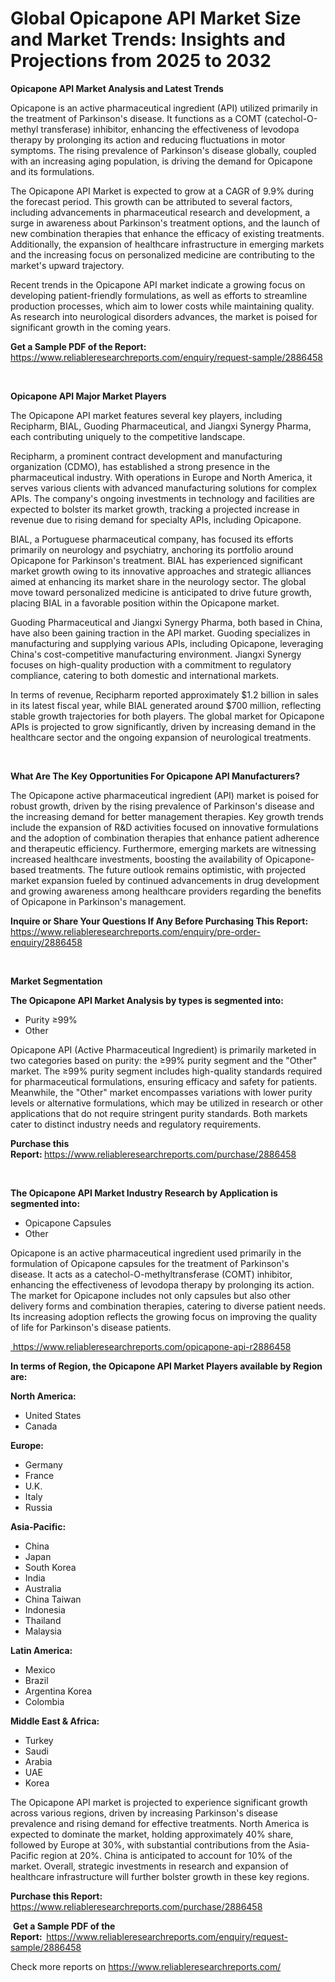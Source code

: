 <p><h1>Global Opicapone API Market Size and Market Trends: Insights and Projections from 2025 to 2032</h1></p><p><strong>Opicapone API Market Analysis and Latest Trends</strong></p>
<p><p>Opicapone is an active pharmaceutical ingredient (API) utilized primarily in the treatment of Parkinson's disease. It functions as a COMT (catechol-O-methyl transferase) inhibitor, enhancing the effectiveness of levodopa therapy by prolonging its action and reducing fluctuations in motor symptoms. The rising prevalence of Parkinson's disease globally, coupled with an increasing aging population, is driving the demand for Opicapone and its formulations.</p><p>The Opicapone API Market is expected to grow at a CAGR of 9.9% during the forecast period. This growth can be attributed to several factors, including advancements in pharmaceutical research and development, a surge in awareness about Parkinson's treatment options, and the launch of new combination therapies that enhance the efficacy of existing treatments. Additionally, the expansion of healthcare infrastructure in emerging markets and the increasing focus on personalized medicine are contributing to the market's upward trajectory. </p><p>Recent trends in the Opicapone API market indicate a growing focus on developing patient-friendly formulations, as well as efforts to streamline production processes, which aim to lower costs while maintaining quality. As research into neurological disorders advances, the market is poised for significant growth in the coming years.</p></p>
<p><strong>Get a Sample PDF of the Report:&nbsp;</strong> <a href="https://www.reliableresearchreports.com/enquiry/request-sample/2886458?utm_campaign=3079&utm_medium=2&utm_source=Github&utm_content=ia&utm_term=13032025&utm_id=opicapone-api">https://www.reliableresearchreports.com/enquiry/request-sample/2886458</a></p>
<p>&nbsp;</p>
<p><strong>Opicapone API Major Market Players</strong></p>
<p><p>The Opicapone API market features several key players, including Recipharm, BIAL, Guoding Pharmaceutical, and Jiangxi Synergy Pharma, each contributing uniquely to the competitive landscape.</p><p>Recipharm, a prominent contract development and manufacturing organization (CDMO), has established a strong presence in the pharmaceutical industry. With operations in Europe and North America, it serves various clients with advanced manufacturing solutions for complex APIs. The company's ongoing investments in technology and facilities are expected to bolster its market growth, tracking a projected increase in revenue due to rising demand for specialty APIs, including Opicapone.</p><p>BIAL, a Portuguese pharmaceutical company, has focused its efforts primarily on neurology and psychiatry, anchoring its portfolio around Opicapone for Parkinson's treatment. BIAL has experienced significant market growth owing to its innovative approaches and strategic alliances aimed at enhancing its market share in the neurology sector. The global move toward personalized medicine is anticipated to drive future growth, placing BIAL in a favorable position within the Opicapone market.</p><p>Guoding Pharmaceutical and Jiangxi Synergy Pharma, both based in China, have also been gaining traction in the API market. Guoding specializes in manufacturing and supplying various APIs, including Opicapone, leveraging China's cost-competitive manufacturing environment. Jiangxi Synergy focuses on high-quality production with a commitment to regulatory compliance, catering to both domestic and international markets.</p><p>In terms of revenue, Recipharm reported approximately $1.2 billion in sales in its latest fiscal year, while BIAL generated around $700 million, reflecting stable growth trajectories for both players. The global market for Opicapone APIs is projected to grow significantly, driven by increasing demand in the healthcare sector and the ongoing expansion of neurological treatments.</p></p>
<p>&nbsp;</p>
<p><strong>What Are The Key Opportunities For Opicapone API Manufacturers?</strong></p>
<p><p>The Opicapone active pharmaceutical ingredient (API) market is poised for robust growth, driven by the rising prevalence of Parkinson's disease and the increasing demand for better management therapies. Key growth trends include the expansion of R&D activities focused on innovative formulations and the adoption of combination therapies that enhance patient adherence and therapeutic efficiency. Furthermore, emerging markets are witnessing increased healthcare investments, boosting the availability of Opicapone-based treatments. The future outlook remains optimistic, with projected market expansion fueled by continued advancements in drug development and growing awareness among healthcare providers regarding the benefits of Opicapone in Parkinson's management.</p></p>
<p><strong>Inquire or Share Your Questions If Any Before Purchasing This Report:</strong> <a href="https://www.reliableresearchreports.com/enquiry/pre-order-enquiry/2886458?utm_campaign=3079&utm_medium=2&utm_source=Github&utm_content=ia&utm_term=13032025&utm_id=opicapone-api">https://www.reliableresearchreports.com/enquiry/pre-order-enquiry/2886458</a></p>
<p>&nbsp;</p>
<p><strong>Market Segmentation</strong></p>
<p><strong>The Opicapone API Market Analysis by types is segmented into:</strong></p>
<p><ul><li>Purity ≥99%</li><li>Other</li></ul></p>
<p><p>Opicapone API (Active Pharmaceutical Ingredient) is primarily marketed in two categories based on purity: the ≥99% purity segment and the "Other" market. The ≥99% purity segment includes high-quality standards required for pharmaceutical formulations, ensuring efficacy and safety for patients. Meanwhile, the "Other" market encompasses variations with lower purity levels or alternative formulations, which may be utilized in research or other applications that do not require stringent purity standards. Both markets cater to distinct industry needs and regulatory requirements.</p></p>
<p><strong>Purchase this Report:&nbsp;</strong><a href="https://www.reliableresearchreports.com/purchase/2886458?utm_campaign=3079&utm_medium=2&utm_source=Github&utm_content=ia&utm_term=13032025&utm_id=opicapone-api">https://www.reliableresearchreports.com/purchase/2886458</a></p>
<p>&nbsp;</p>
<p><strong>The Opicapone API Market Industry Research by Application is segmented into:</strong></p>
<p><ul><li>Opicapone Capsules</li><li>Other</li></ul></p>
<p><p>Opicapone is an active pharmaceutical ingredient used primarily in the formulation of Opicapone capsules for the treatment of Parkinson's disease. It acts as a catechol-O-methyltransferase (COMT) inhibitor, enhancing the effectiveness of levodopa therapy by prolonging its action. The market for Opicapone includes not only capsules but also other delivery forms and combination therapies, catering to diverse patient needs. Its increasing adoption reflects the growing focus on improving the quality of life for Parkinson's disease patients.</p></p>
<p><a href="https://www.reliableresearchreports.com/opicapone-api-r2886458?utm_campaign=3079&utm_medium=2&utm_source=Github&utm_content=ia&utm_term=13032025&utm_id=opicapone-api">&nbsp;https://www.reliableresearchreports.com/opicapone-api-r2886458</a></p>
<p><strong>In terms of Region, the Opicapone API Market Players available by Region are:</strong></p>
<p>
    <p> <strong> North America: </strong>
        <ul>
            <li>United States</li>
            <li>Canada</li>
        </ul>
        </p> 
    <p> <strong> Europe: </strong>
        <ul>
            <li>Germany</li>
            <li>France</li>
            <li>U.K.</li>
            <li>Italy</li>
            <li>Russia</li>
        </ul>
        </p> 
    <p> <strong> Asia-Pacific: </strong>
        <ul>
            <li>China</li>
            <li>Japan</li>
            <li>South Korea</li>
            <li>India</li>
            <li>Australia</li>
            <li>China Taiwan</li>
            <li>Indonesia</li>
            <li>Thailand</li>
            <li>Malaysia</li>
        </ul>
        </p> 
    <p> <strong> Latin America: </strong>
        <ul>
            <li>Mexico</li>
            <li>Brazil</li>
            <li>Argentina Korea</li>
            <li>Colombia</li>
        </ul>
        </p> 
    <p> <strong> Middle East & Africa: </strong>
        <ul>
            <li>Turkey</li>
            <li>Saudi</li>
            <li>Arabia</li>
            <li>UAE</li>
            <li>Korea</li>
        </ul>
    </p>
    </p>
<p><p>The Opicapone API market is projected to experience significant growth across various regions, driven by increasing Parkinson's disease prevalence and rising demand for effective treatments. North America is expected to dominate the market, holding approximately 40% share, followed by Europe at 30%, with substantial contributions from the Asia-Pacific region at 20%. China is anticipated to account for 10% of the market. Overall, strategic investments in research and expansion of healthcare infrastructure will further bolster growth in these key regions.</p></p>
<p><strong>Purchase this Report: </strong><a href="https://www.reliableresearchreports.com/purchase/2886458?utm_campaign=3079&utm_medium=2&utm_source=Github&utm_content=ia&utm_term=13032025&utm_id=opicapone-api">https://www.reliableresearchreports.com/purchase/2886458</a></p>
<p>&nbsp;<strong>Get a Sample PDF of the Report:&nbsp;&nbsp;</strong><a href="https://www.reliableresearchreports.com/enquiry/request-sample/2886458?utm_campaign=3079&utm_medium=2&utm_source=Github&utm_content=ia&utm_term=13032025&utm_id=opicapone-api">https://www.reliableresearchreports.com/enquiry/request-sample/2886458</a></p>
<p><strong></strong></p>
<p>Check more reports on <a href="https://www.reliableresearchreports.com/?utm_campaign=3079&utm_medium=2&utm_source=Github&utm_content=ia&utm_term=13032025&utm_id=opicapone-api">https://www.reliableresearchreports.com/</a></p>